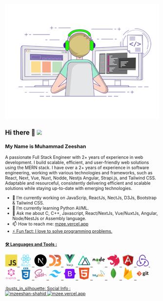 ![Image](1626719730536.gif?style=centerme) 
## Hi there 👋 ![](https://komarev.com/ghpvc/?username=mzeeshan1512)
### My Name is Muhammad Zeeshan 

A passionate Full Stack Engineer with 2+ years of experience in web development. I build scalable, efficient, and user-friendly web solutions using the MERN stack. 
I have over a 2+ years of experience in software engineering, working with various technologies and frameworks, such as React, Next, Vue, Nuxt, Nodde, Nestjs Angular, Strapi.js, and Tailwind CSS. 
Adaptable and resourceful, consistently delivering efficient and scalable solutions while staying up-to-date with emerging technologies.

- 🔭 I’m currently working on JavaScrip, ReactJs, NectJs, D3Js, Bootstrap & Tailwind CSS.
- 🌱 I’m currently learning Python AI/ML.
- 💬 Ask me about C, C++, Javascript, React/NextJs, Vue/NuxtJs, Angular, Node/NestJs or Assembly language.
- 📫 How to reach me: <a href="https://www.mzee.vercel.app/"> mzee.vercel.app <a href="https://www.linkedin.com/in/mzeeshan-shahid/">
- ⚡ Fun fact: I love to solve programming problems.

#### :hammer_and_wrench: Languages and Tools :
<div>
  <img src="https://github.com/devicons/devicon/blob/master/icons/javascript/javascript-original.svg" title="JavaScript" alt="JavaScript" width="40" height="40"/>&nbsp;
  <img src="https://github.com/devicons/devicon/blob/master/icons/react/react-original-wordmark.svg" title="React" alt="React" width="40" height="40"/>&nbsp;
  <img src="https://github.com/devicons/devicon/blob/master/icons/nextjs/nextjs-original.svg" title="NextJs" alt="NextJs" width="40" height="40"/>&nbsp;
  <img src="https://github.com/devicons/devicon/blob/6910f0503efdd315c8f9b858234310c06e04d9c0/icons/d3js/d3js-original.svg" title="D3Js" alt="D3Js" width="40" height="40"/>&nbsp;
  <img src="https://github.com/devicons/devicon/blob/master/icons/vuejs/vuejs-original-wordmark.svg" title="VueJS" alt="=VueJS" width="40" height="40"/>&nbsp;
  <img src="https://github.com/devicons/devicon/blob/master/icons/nuxtjs/nuxtjs-original.svg" title="Nuxt" alt="=NuxtJs" width="40" height="40"/>&nbsp;
  <img src="https://github.com/devicons/devicon/blob/master/icons/nodejs/nodejs-original-wordmark.svg" title="NodeJS" alt="NodeJS" width="40" height="40"/>&nbsp;
  <img src="https://github.com/devicons/devicon/blob/6910f0503efdd315c8f9b858234310c06e04d9c0/icons/nestjs/nestjs-original.svg?plain=1" title="NestJs" alt="Nestjs" width="40" height="40"/>&nbsp;
  <img src="https://github.com/devicons/devicon/blob/master/icons/angularjs/angularjs-original.svg" title="Angular" alt="Angular" width="40" height="40"/>&nbsp;
  <img src="https://github.com/devicons/devicon/blob/master/icons/redux/redux-original.svg" title="Redux" alt="Redux " width="40" height="40"/>&nbsp;
  <img src="https://github.com/devicons/devicon/blob/master/icons/graphql/graphql-plain-wordmark.svg" title="GraphQL" alt="GraphQL" width="40" height="40"/>&nbsp;
  <img src="https://github.com/devicons/devicon/blob/master/icons/css3/css3-plain-wordmark.svg"  title="CSS3" alt="CSS" width="40" height="40"/>&nbsp;
  <img src="https://github.com/devicons/devicon/blob/6910f0503efdd315c8f9b858234310c06e04d9c0/icons/sass/sass-original.svg"  title="Sass" alt="Sass" width="40" height="40"/>&nbsp;
  <img src="https://github.com/devicons/devicon/blob/6910f0503efdd315c8f9b858234310c06e04d9c0/icons/tailwindcss/tailwindcss-original.svg"  title="TailwindCss" alt="TailwindCss" width="40" height="40"/>&nbsp;
  <img src="https://github.com/devicons/devicon/blob/6910f0503efdd315c8f9b858234310c06e04d9c0/icons/bootstrap/bootstrap-original.svg"  title="Bootstrap" alt="Bootstrap" width="40" height="40"/>&nbsp;
  <img src="https://github.com/devicons/devicon/blob/master/icons/html5/html5-original.svg" title="HTML5" alt="HTML" width="40" height="40"/>&nbsp;
  <img src="https://github.com/devicons/devicon/blob/master/icons/mysql/mysql-original-wordmark.svg" title="MySQL"  alt="MySQL" width="40" height="40"/>&nbsp;
  <img src="https://github.com/devicons/devicon/blob/6910f0503efdd315c8f9b858234310c06e04d9c0/icons/mongodb/mongodb-original.svg" title="MongoDb"  alt="MongoDb" width="40" height="40"/>&nbsp;
  <img src="https://github.com/devicons/devicon/blob/6910f0503efdd315c8f9b858234310c06e04d9c0/icons/firebase/firebase-original.svg" title="Firebase"  alt="Firebase" width="40" height="40"/>&nbsp;
  <img src="https://github.com/devicons/devicon/blob/master/icons/git/git-original-wordmark.svg" title="Git" **alt="Git" width="40" height="40"/>
</div>

<br/>
:busts_in_silhouette: Social Info :
<div id="badges">
    <a href="https://www.linkedin.com/in/mzeeshan-shahid/">
      <img src="https://raw.githubusercontent.com/rahuldkjain/github-profile-readme-generator/master/src/images/icons/Social/linked-in-alt.svg" alt="mzeeshan-shahid" height="30" width="40"/>
    </a>
    <a href="https://mzee.vercel.app">
      <img src="https://firebasestorage.googleapis.com/v0/b/mzee-2f9da.appspot.com/o/logos%2Fchat.png?alt=media&token=39a0296e-d362-48bc-8d8f-425addb9b853" alt="mzee.vercel.app" height="30" width="40"/>
    </a>

  </div>
